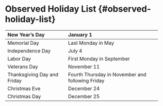 # Observed Holiday List {#observed-holiday-list}

| New Year’s Day | January 1 |
| :--- | :--- |
| Memorial Day | Last Monday in May |
| Independence Day | July 4 |
| Labor Day | First Monday in September |
| Veterans Day | November 11 |
| Thanksgiving Day and Friday | Fourth Thursday in November and following Friday |
| Christmas Eve | December 24 |
| Christmas Day | December 25 |



